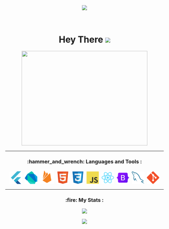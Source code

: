 <div id="header" align="center">
  <img src="https://media.giphy.com/media/j2t6xYzbmXLYIqseXq/giphy.gif" width="100"/>
  <div id="badges">
  <a href="https://www.linkedin.com/in/kumar-mayank-280373208/">
    <img src="https://img.shields.io/badge/LinkedIn-blue?style=for-the-badge&logo=linkedin&logoColor=white" alt=""/>
  </a>
</div>
  <img src="https://komarev.com/ghpvc/?username=KMayank02&style=flat-square&color=blue" alt=""/>
  <h1>
  Hey There
  <img src="https://media.giphy.com/media/hvRJCLFzcasrR4ia7z/giphy.gif" width="30px"/>
</h1>
</div>
<div align="center">
  <img src="https://cdn.dribbble.com/users/2459439/screenshots/5501265/media/bad3c2fcba88faaec641c8fec1ab8737.gif" width="400" height="300"/>
</div>
<hr></hr>
<div align="center">
  <h3>:hammer_and_wrench: Languages and Tools :</h3>
  <img src="https://github.com/devicons/devicon/blob/master/icons/flutter/flutter-original.svg" title="Flutter" alt="Flutter" width="40" height="40"/>&nbsp;
  <img src="https://github.com/devicons/devicon/blob/master/icons/dart/dart-original.svg" title="Dart" alt="Dart" width="40" height="40"/>&nbsp;
  <img src="https://github.com/devicons/devicon/blob/master/icons/firebase/firebase-plain.svg" title="Firebase" alt="Firebase" width="45" height="45"/>&nbsp;
  <img src="https://github.com/devicons/devicon/blob/master/icons/html5/html5-original.svg" title="HTML5" alt="HTML" width="40" height="40"/>&nbsp;
  <img src="https://github.com/devicons/devicon/blob/master/icons/css3/css3-original.svg"  title="CSS3" alt="CSS" width="40" height="40"/>&nbsp;
  <img src="https://github.com/devicons/devicon/blob/master/icons/javascript/javascript-original.svg" title="JavaScript" alt="JavaScript" width="40" height="40"/>&nbsp;
  <img src="https://github.com/devicons/devicon/blob/master/icons/react/react-original.svg" title="React" alt="React" width="40" height="40"/>&nbsp;
  <img src="https://github.com/devicons/devicon/blob/master/icons/bootstrap/bootstrap-original.svg" title="Bootstrap"  alt="Bootstrap" width="40" height="40"/>&nbsp;
  <img src="https://github.com/devicons/devicon/blob/master/icons/mysql/mysql-original.svg" title="MySQL"  alt="MySQL" width="40" height="40"/>&nbsp;
  <img src="https://github.com/devicons/devicon/blob/master/icons/git/git-original.svg" title="Git" **alt="Git" width="40" height="40"/>
</div>
<hr></hr>
<div align="center">
  <h3>:fire: My Stats :</h3>
  <p>
  <a href="https://git.io/streak-stats"><img src="http://github-readme-streak-stats.herokuapp.com?user=KMayank02&theme=neon-dark&date_format=M%20j%5B%2C%20Y%5D"/></a>   </p>
  <p>
  <a href="https://github.com/anuraghazra/github-readme-stats"><img src="https://github-readme-stats.vercel.app/api/top-langs/?username=KMayank02&layout=compact&theme=vision-friendly-dark"/></a>
  </p
</div>

